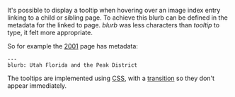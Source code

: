 It's possible to display a tooltip when hovering over an image index entry
linking to a child or sibling page. To achieve this blurb can be defined
in the metadata for the linked to page. *blurb* was less characters
than *tooltip* to type, it felt more appropriate.

So for example the [2001](2001) page has metadata:

~~~
---
blurb: Utah Florida and the Peak District
~~~

The tooltips are implemented using [CSS](https://www.w3schools.com/css/css_tooltip.asp),
with a [transition](https://www.w3schools.com/css/css3_transitions.asp) so they don't
appear immediately.
